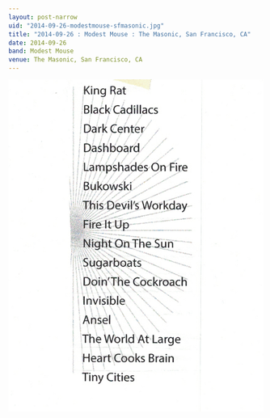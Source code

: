 ```yaml
---
layout: post-narrow
uid: "2014-09-26-modestmouse-sfmasonic.jpg"
title: "2014-09-26 : Modest Mouse : The Masonic, San Francisco, CA"
date: 2014-09-26
band: Modest Mouse
venue: The Masonic, San Francisco, CA
---
```


<div class="showcase">
  <img src="/img/2014/09/20140926-ModestMouse-SFMasonic.jpg" alt="2014-09-26-modestmouse-sfmasonic.jpg">
</div>
